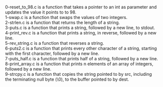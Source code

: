 0-reset_to_98.c is a function that takes a pointer to an int as parameter and updates the value it points to to 98. <br/>
1-swap.c is a function that swaps the values of two integers.<br/>
2-strlen.c is a function that returns the length of a string. <br/>
3-puts.c is a function that prints a string, followed by a new line, to stdout. <br/>
4-print_rev.c is a function that prints a string, in reverse, followed by a new line. <br/>
5-rev_string.c is a function that reverses a string. <br/>
6-puts2.c is a function that prints every other character of a string, starting with the first character, followed by a new line. <br/>
7-puts_half.c is a function that prints half of a string, followed by a new line. <br/>
8-print_array.c is a function that prints n elements of an array of integers, followed by a new line. <br/>
9-strcpy.c is a function that copies the string pointed to by src, including the terminating null byte (\0), to the buffer pointed to by dest.